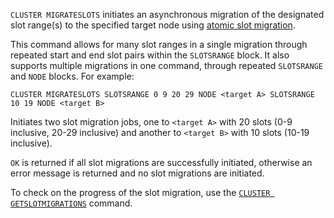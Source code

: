 `CLUSTER MIGRATESLOTS` initiates an asynchronous migration of the designated
slot range(s) to the specified target node using
[atomic slot migration](../topics/atomic-slot-migration.md).

This command allows for many slot ranges in a single migration through repeated
start and end slot pairs within the `SLOTSRANGE` block. It also supports
multiple migrations in one command, through repeated `SLOTSRANGE` and `NODE`
blocks. For example:

```
CLUSTER MIGRATESLOTS SLOTSRANGE 0 9 20 29 NODE <target A> SLOTSRANGE 10 19 NODE <target B>
```

Initiates two slot migration jobs, one to `<target A>` with 20 slots (0-9
inclusive, 20-29 inclusive) and another to `<target B>` with 10 slots (10-19
inclusive).

`OK` is returned if all slot migrations are successfully initiated, otherwise an
error message is returned and no slot migrations are initiated.

To check on the progress of the slot migration, use the
[`CLUSTER GETSLOTMIGRATIONS`](cluster-getslotmigrations.md) command.
